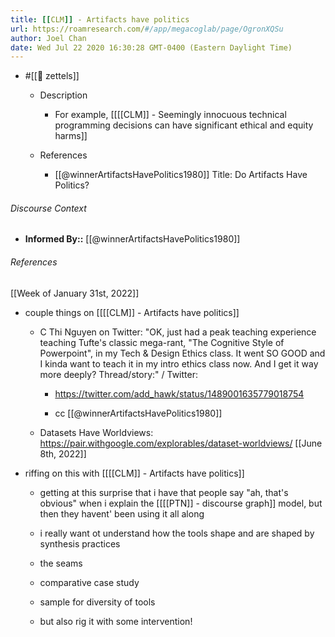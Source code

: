 ```yaml
---
title: [[CLM]] - Artifacts have politics
url: https://roamresearch.com/#/app/megacoglab/page/OgronXQSu
author: Joel Chan
date: Wed Jul 22 2020 16:30:28 GMT-0400 (Eastern Daylight Time)
---
```


- #[[🌲 zettels]]

    - Description

        - For example, [[[[CLM]] - Seemingly innocuous technical programming decisions can have significant ethical and equity harms]]

    - References

        - [[@winnerArtifactsHavePolitics1980]] Title: Do Artifacts Have Politics?

###### Discourse Context

- **Informed By::** [[@winnerArtifactsHavePolitics1980]]

###### References

[[Week of January 31st, 2022]]

- couple things on [[[[CLM]] - Artifacts have politics]]

    - C Thi Nguyen on Twitter: "OK, just had a peak teaching experience teaching Tufte's classic mega-rant, "The Cognitive Style of Powerpoint", in my Tech & Design Ethics class. It went SO GOOD and I kinda want to teach it in my intro ethics class now. And I get it way more deeply? Thread/story:" / Twitter:

        - https://twitter.com/add_hawk/status/1489001635779018754

        - cc [[@winnerArtifactsHavePolitics1980]]

    - Datasets Have Worldviews: https://pair.withgoogle.com/explorables/dataset-worldviews/
[[June 8th, 2022]]

- riffing on this with [[[[CLM]] - Artifacts have politics]]

    - getting at this surprise that i have that people say "ah, that's obvious" when i explain the [[[[PTN]] - discourse graph]] model, but then they havent' been using it all along

    - i really want ot understand how the tools shape and are shaped by synthesis practices

    - the seams

    - comparative case study

    - sample for diversity of tools

    - but also rig it with some intervention!

